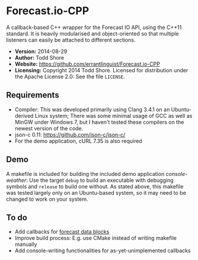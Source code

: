 Forecast.io-CPP
==============

A callback-based C++ wrapper for the Forecast IO API, using the C++11 standard. It is heavily modularised and object-oriented so that multiple listeners can easily be attached to different sections.

* **Version:** 2014-08-29
* **Author:** Todd Shore
* **Website:** https://github.com/errantlinguist/Forecast.io-CPP
* **Licensing:** Copyright 2014 Todd Shore. Licensed for distribution under the Apache License 2.0: See the file `LICENSE`.

Requirements
---------------------------
* Compiler: This was developed primarily using Clang 3.4.1 on an Ubuntu-derived Linux system; There was some minimal usage of GCC as well as MinGW under Windows 7, but I haven't tested these compilers on the newest version of the code.
* json-c 0.11: https://github.com/json-c/json-c/
* For the demo application, cURL 7.35 is also required

Demo
---------------------------
A makefile is included for building the included demo application _console-weather_: Use the target `debug` to build an executable with debugging symbols and `release` to build one without. As stated above, this makefile was tested largely only on an Ubuntu-based system, so it may need to be changed to work on your system.


To do
---------------------------
* Add callbacks for [forecast data blocks](https://developer.forecast.io/docs/v2#data-blocks)
* Improve build process: E.g. use CMake instead of writing makefile manually
* Add console-writing functionalities for as-yet-unimplemented callbacks
